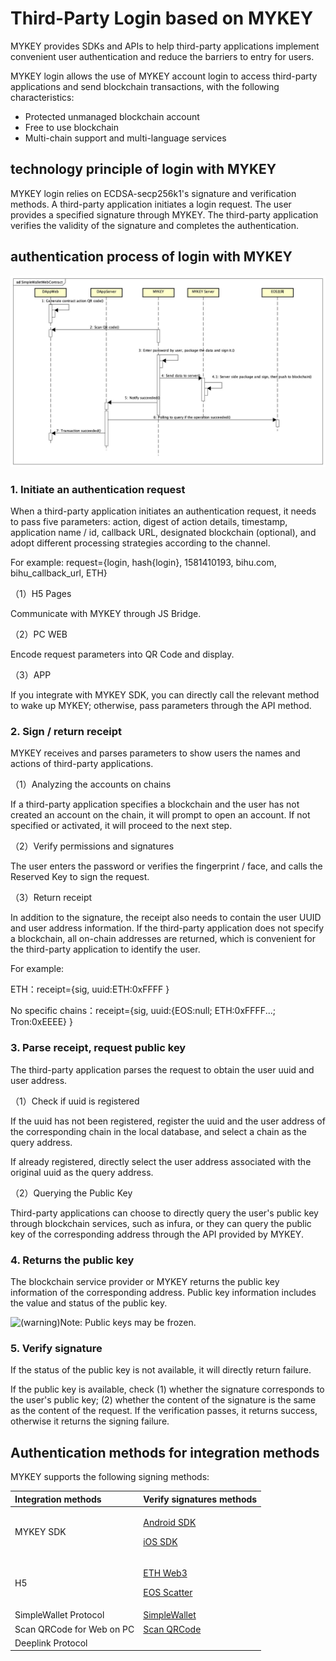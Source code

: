 # Third-Party Login based on MYKEY

MYKEY provides SDKs and APIs to help third-party applications implement convenient user authentication and reduce the barriers to entry for users.

MYKEY login allows the use of MYKEY account login to access third-party applications and send blockchain transactions, with the following characteristics:

* Protected unmanaged blockchain account 
* Free to use blockchain
* Multi-chain support and multi-language services

## technology principle of login with MYKEY 

MYKEY login relies on ECDSA-secp256k1's signature and verification methods. A third-party application initiates a login request. The user provides a specified signature through MYKEY. The third-party application verifies the validity of the signature and completes the authentication.

## authentication process of login with MYKEY

![](.gitbook/assets/image%20%284%29.png)

### 1. Initiate an authentication request

When a third-party application initiates an authentication request, it needs to pass five parameters: action, digest of action details, timestamp, application name / id, callback URL, designated blockchain \(optional\), and adopt different processing strategies according to the channel.

For example: request={login, hash{login}, 1581410193, bihu.com, bihu\_callback\_url, ETH}

（1）H5 Pages

Communicate with MYKEY through JS Bridge.

（2）PC WEB

Encode request parameters into QR Code and display.

（3）APP

If you integrate with MYKEY SDK, you can directly call the relevant method to wake up MYKEY; otherwise, pass parameters through the API method.  


### 2. Sign / return receipt

MYKEY receives and parses parameters to show users the names and actions of third-party applications.

（1）Analyzing the accounts on chains 

If a third-party application specifies a blockchain and the user has not created an account on the chain, it will prompt to open an account. If not specified or activated, it will proceed to the next step.

（2）Verify permissions and signatures

The user enters the password or verifies the fingerprint / face, and calls the Reserved Key to sign the request.

（3）Return receipt

In addition to the signature, the receipt also needs to contain the user UUID and user address information. If the third-party application does not specify a blockchain, all on-chain addresses are returned, which is convenient for the third-party application to identify the user.

For example:

ETH：receipt={sig, uuid:ETH:0xFFFF }

No specific chains：receipt={sig, uuid:{EOS:null; ETH:0xFFFF...; Tron:0xEEEE}  }

### 3. Parse receipt, request public key

The third-party application parses the request to obtain the user uuid and user address.

（1）Check if uuid is registered

If the uuid has not been registered, register the uuid and the user address of the corresponding chain in the local database, and select a chain as the query address.

If already registered, directly select the user address associated with the original uuid as the query address.

（2）Querying the Public Key

Third-party applications can choose to directly query the user's public key through blockchain services, such as infura, or they can query the public key of the corresponding address through the API provided by MYKEY.

### 4. Returns the public key

The blockchain service provider or MYKEY returns the public key information of the corresponding address. Public key information includes the value and status of the public key.

![\(warning\)](https://confluence.inner-bihu.com/s/en_US/7901/04c8b7bf0a5b4889210956b8230224e43d124b25/_/images/icons/emoticons/warning.svg)Note: Public keys may be frozen.

### 5. Verify signature

If the status of the public key is not available, it will directly return failure.

If the public key is available, check \(1\) whether the signature corresponds to the user's public key; \(2\) whether the content of the signature is the same as the content of the request. If the verification passes, it returns success, otherwise it returns the signing failure.

## Authentication methods for integration methods

MYKEY supports the following signing methods:

<table>
  <thead>
    <tr>
      <th style="text-align:left">Integration methods</th>
      <th style="text-align:left">Verify signatures methods</th>
    </tr>
  </thead>
  <tbody>
    <tr>
      <td style="text-align:left">MYKEY SDK</td>
      <td style="text-align:left">
        <p>&#x200B;<a href="https://app.gitbook.com/@mykey/s/mykey-docs/~/drafts/-M0YWbq9MRyudOOMs8Aw/v/English/integrate-with-mykey/integration-android/sign">Android SDK</a>&#x200B;</p>
        <p>&#x200B;<a href="https://app.gitbook.com/@mykey/s/mykey-docs/~/drafts/-M0YWbq9MRyudOOMs8Aw/v/English/integrate-with-mykey/integration-ios/sign">iOS SDK</a>&#x200B;</p>
      </td>
    </tr>
    <tr>
      <td style="text-align:left">H5</td>
      <td style="text-align:left">
        <p>&#x200B;<a href="https://app.gitbook.com/@mykey/s/mykey-docs/~/drafts/-M0YWbq9MRyudOOMs8Aw/v/English/integrate-with-mykey/h5/eth#verify-signing-with-mykey">ETH Web3</a>&#x200B;</p>
        <p>&#x200B;<a href="https://app.gitbook.com/@mykey/s/mykey-docs/~/drafts/-M0YWbq9MRyudOOMs8Aw/v/English/integrate-with-mykey/h5/eos#verify-signing-with-mykey">EOS Scatter</a>&#x200B;</p>
      </td>
    </tr>
    <tr>
      <td style="text-align:left">SimpleWallet Protocol</td>
      <td style="text-align:left">&#x200B;<a href="https://app.gitbook.com/@mykey/s/mykey-docs/~/drafts/-M0YWbq9MRyudOOMs8Aw/v/English/integrate-with-mykey/simplewallet#sign">SimpleWallet</a>&#x200B;</td>
    </tr>
    <tr>
      <td style="text-align:left">Scan QRCode for Web on PC</td>
      <td style="text-align:left">&#x200B;<a href="https://app.gitbook.com/@mykey/s/mykey-docs/~/drafts/-M0YWbq9MRyudOOMs8Aw/v/English/integrate-with-mykey/simplewallet/scan#sign">Scan QRCode</a>&#x200B;</td>
    </tr>
    <tr>
      <td style="text-align:left">Deeplink Protocol</td>
      <td style="text-align:left">&#x200B;</td>
    </tr>
  </tbody>
</table>

